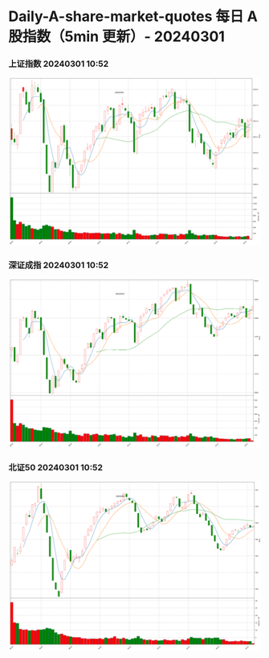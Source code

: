 
# Daily-A-share-market-quotes 每日 A 股指数（5min 更新）- 20240301

### 上证指数 20240301 10:52
![](./fig/2024/3/20240301-sh000001.png)

### 深证成指 20240301 10:52
![](./fig/2024/3/20240301-sz399001.png)

### 北证50 20240301 10:52
![](./fig/2024/3/20240301-bj899050.png)
